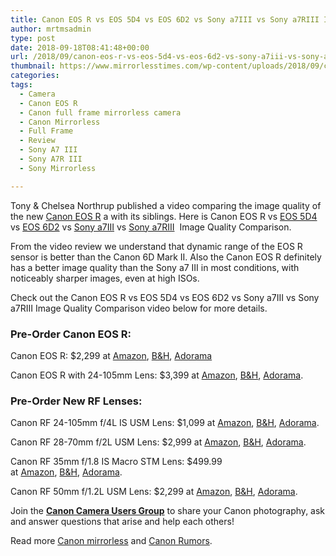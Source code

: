 ```yaml
---
title: Canon EOS R vs EOS 5D4 vs EOS 6D2 vs Sony a7III vs Sony a7RIII Image Quality Comparison
author: mrtmsadmin
type: post
date: 2018-09-18T08:41:48+00:00
url: /2018/09/canon-eos-r-vs-eos-5d4-vs-eos-6d2-vs-sony-a7iii-vs-sony-a7riii-image-quality-comparison/
thumbnail: https://www.mirrorlesstimes.com/wp-content/uploads/2018/09/canon-eos-r-front.jpg
categories:
tags:
  - Camera
  - Canon EOS R
  - Canon full frame mirrorless camera
  - Canon Mirrorless
  - Full Frame
  - Review
  - Sony A7 III
  - Sony A7R III
  - Sony Mirrorless

---
```

Tony & Chelsea Northrup published a video comparing the image quality of the new <a href="https://www.mirrorlesstimes.com/tags/canon-eos-r/" target="_blank" rel="noopener">Canon EOS R</a> a with its siblings. Here is Canon EOS R vs <a href="https://www.amazon.com/Canon-Mark-Frame-Digital-Camera/dp/B01KURGS9E/?tag=mirrorlesst-20" target="_blank" rel="nofollow noopener">EOS 5D4</a> vs <a href="https://www.amazon.com/Canon-Mark-Digital-Camera-Body/dp/B072MZCJKN/?tag=mirrorlesst-20" target="_blank" rel="nofollow noopener">EOS 6D2</a> vs <a href="https://www.mirrorlesstimes.com/tags/sony-a7-iii/" target="_blank" rel="noopener">Sony a7III</a> vs <a href="https://www.mirrorlesstimes.com/tags/sony-a7r-iii/" target="_blank" rel="noopener">Sony a7RIII</a>  Image Quality Comparison.

From the video review we understand that dynamic range of the EOS R sensor is better than the Canon 6D Mark II. Also the Canon EOS R definitely has a better image quality than the Sony a7 III in most conditions, with noticeably sharper images, even at high ISOs.

Check out the Canon EOS R vs EOS 5D4 vs EOS 6D2 vs Sony a7III vs Sony a7RIII Image Quality Comparison video below for more details.<!--more-->



### Pre-Order Canon EOS R:

Canon EOS R: $2,299 at <a class="ext-link" title="" href="https://www.amazon.com/Canon-Cameras-Digital-Camera-3075C002/dp/B07H484HLT/?tag=cameraears-20" target="_blank" rel="noopener external noreferrer nofollow" data-wpel-link="external" data-amzn-asin="B07H484HLT">Amazon</a>, <a class="ext-link" title="" href="https://www.bhphotovideo.com/c/product/1433710-REG/canon_eos_r_mirrorless_digital.html/BI/20175/KBID/14249/" target="_blank" rel="noopener external noreferrer nofollow" data-wpel-link="external">B&H</a>, <a class="ext-link broken_link" title="" href="https://adorama.evyy.net/c/63923/51926/1036?u=https://www.adorama.com/car.html" target="_blank" rel="noopener external noreferrer nofollow">Adorama</a>

Canon EOS R with 24-105mm Lens: $3,399 at <a class="ext-link" title="" href="https://www.amazon.com/gp/product/B07H489ZP4/?tag=cameraears-20" target="_blank" rel="noopener nofollow external noreferrer" data-wpel-link="external" data-amzn-asin="B07H489ZP4">Amazon</a>, <a class="ext-link" title="" href="https://www.bhphotovideo.com/c/product/1433711-REG/canon_eos_r_mirrorless_digital.html/BI/20175/KBID/14249/" target="_blank" rel="noopener nofollow external noreferrer" data-wpel-link="external">B&H</a>, <a class="ext-link broken_link" title="" href="https://adorama.evyy.net/c/63923/51926/1036?u=https://www.adorama.com/cark1.html" target="_blank" rel="noopener nofollow external noreferrer">Adorama</a>.

### Pre-Order New RF Lenses:

Canon RF 24-105mm f/4L IS USM Lens: $1,099 at <a class="ext-link" title="" href="https://www.amazon.com/Canon-RF-24-105mm-USM-Lens/dp/B07H489XDQ/?tag=cameraears-20" target="_blank" rel="noopener external noreferrer nofollow" data-wpel-link="external" data-amzn-asin="B07H489XDQ">Amazon</a>, <a class="ext-link" title="" href="https://www.bhphotovideo.com/c/product/1433712-REG/canon_rf_24_105mm_f_4l_is.html/BI/20175/KBID/14249/" target="_blank" rel="noopener external noreferrer nofollow" data-wpel-link="external">B&H</a>, <a class="ext-link broken_link" title="" href="https://adorama.evyy.net/c/63923/51926/1036?u=https://www.adorama.com/car241054.html" target="_blank" rel="noopener external noreferrer nofollow">Adorama</a>.

Canon RF 28-70mm f/2L USM Lens: $2,999 at <a class="ext-link" title="" href="https://www.amazon.com/Canon-RF-28-70mm-USM-Lens/dp/B07H4F64XL/?tag=cameraears-20" target="_blank" rel="noopener external noreferrer nofollow" data-wpel-link="external" data-amzn-asin="B07H4F64XL">Amazon</a>, <a class="ext-link" title="" href="https://www.bhphotovideo.com/c/product/1433713-REG/canon_rf_28_70mm_f_2l_usm.html/BI/20175/KBID/14249/" target="_blank" rel="noopener external noreferrer nofollow" data-wpel-link="external">B&H</a>, <a class="ext-link broken_link" title="" href="https://adorama.evyy.net/c/63923/51926/1036?u=https://www.adorama.com/car28702.html" target="_blank" rel="noopener external noreferrer nofollow">Adorama</a>.

Canon RF 35mm f/1.8 IS Macro STM Lens: $499.99 at <a class="ext-link" title="" href="https://www.amazon.com/Canon-35mm-1-8-Macro-Lens/dp/B07H4SFG4G/?tag=cameraears-20" target="_blank" rel="noopener external noreferrer nofollow" data-wpel-link="external" data-amzn-asin="B07H4SFG4G">Amazon</a>, <a class="ext-link" title="" href="https://www.bhphotovideo.com/c/product/1433714-REG/canon_rf_35mm_f_1_8_is.html/BI/20175/KBID/14249/" target="_blank" rel="noopener external noreferrer nofollow" data-wpel-link="external">B&H</a>, <a class="ext-link broken_link" title="" href="https://adorama.evyy.net/c/63923/51926/1036?u=https://www.adorama.com/car3518.html" target="_blank" rel="noopener external noreferrer nofollow">Adorama</a>.

Canon RF 50mm f/1.2L USM Lens: $2,299 at <a class="ext-link" title="" href="https://www.amazon.com/Canon-50mm-1-2L-USM-Lens/dp/B07H4G9ZKW/?tag=cameraears-20" target="_blank" rel="noopener external noreferrer nofollow" data-wpel-link="external" data-amzn-asin="B07H4G9ZKW">Amazon</a>, <a class="ext-link" title="" href="https://www.bhphotovideo.com/c/product/1433715-REG/canon_rf_50mm_f_1_2l_usm.html/BI/20175/KBID/14249/" target="_blank" rel="noopener external noreferrer nofollow" data-wpel-link="external">B&H</a>, <a class="ext-link broken_link" title="" href="https://adorama.evyy.net/c/63923/51926/1036?u=https://www.adorama.com/car5012.html" target="_blank" rel="noopener external noreferrer nofollow">Adorama</a>.

Join the <a class="ext-link" title="" href="https://www.facebook.com/groups/185572945112087/" target="_blank" rel="external nofollow noopener"><strong>Canon Camera Users Group</strong></a> to share your Canon photography, ask and answer questions that arise and help each others!

Read more [Canon mirrorless][1] and <a href="https://www.dailycameranews.com/tag/canon-rumors/" target="_blank" rel="noopener">Canon Rumors</a>.

 [1]: https://www.mirrorlesstimes.com/tags/canon-mirrorless/